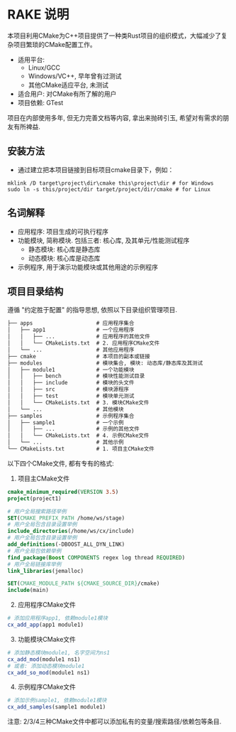 # RAKE 说明

本项目利用CMake为C++项目提供了一种类Rust项目的组织模式，大幅减少了复杂项目繁琐的CMake配置工作。

- 适用平台: 
  - Linux/GCC
  - Windows/VC++, 早年曾有过测试
  - 其他CMake适应平台, 未测试
- 适合用户: 对CMake有所了解的用户
- 项目依赖: GTest

项目在内部使用多年, 但无力完善文档等内容, 拿出来抛砖引玉, 希望对有需求的朋友有所裨益.

## 安装方法

- 通过建立把本项目链接到目标项目cmake目录下，例如：
```
mklink /D target\project\dir\cmake this\project\dir # for Windows
sudo ln -s this/project/dir target/project/dir/cmake # for Linux
```

## 名词解释

- 应用程序: 项目生成的可执行程序
- 功能模块, 简称模块. 包括三者: 核心库, 及其单元/性能测试程序
  - 静态模块: 核心库是静态库
  - 动态模块: 核心库是动态库
- 示例程序, 用于演示功能模块或其他用途的示例程序


## 项目目录结构

遵循 "约定胜于配置" 的指导思想, 依照以下目录组织管理项目.

```txt
├── apps                    # 应用程序集合
│   ├── app1                # 一个应用程序
│   │   ├── ...             # 应用程序的其他文件
│   │   └── CMakeLists.txt  # 2. 应用程序CMake文件
│   └── ...                 # 其他应用程序                 
├── cmake                   # 本项目的副本或链接
├── modules                 # 模块集合, 模块: 动态库/静态库及其测试
│   ├── module1             # 一个功能模块
│   │   ├── bench           # 模块性能测试目录
│   │   ├── include         # 模块的头文件
│   │   ├── src             # 模块源程序
│   │   ├── test            # 模块单元测试
│   │   └── CMakeLists.txt  # 3. 模块CMake文件
│   └── ...                 # 其他模块
├── samples                 # 示例程序集合
│   ├── sample1             # 一个示例
│   │   ├── ...             # 示例的其他文件
│   │   └── CMakeLists.txt  # 4. 示例CMake文件
│   └── ...                 # 其他示例
└── CMakeLists.txt          # 1. 项目主CMake文件
```

以下四个CMake文件, 都有专有的格式:

1. 项目主CMake文件
```cmake
cmake_minimum_required(VERSION 3.5)
project(project1)

# 用户全局搜索路径举例
SET(CMAKE_PREFIX_PATH /home/ws/stage)
# 用户全局包含目录设置举例
include_directories(/home/ws/cx/include)
# 用户全局包含目录设置举例
add_definitions(-DBOOST_ALL_DYN_LINK)
# 用户全局包依赖举例
find_package(Boost COMPONENTS regex log thread REQUIRED)
# 用户全局链接库举例
link_libraries(jemalloc)

SET(CMAKE_MODULE_PATH ${CMAKE_SOURCE_DIR}/cmake)
include(main)

```

2. 应用程序CMake文件
```cmake
# 添加应用程序app1, 依赖module1模块
cx_add_app(app1 module1)
```

3. 功能模块CMake文件
```cmake
# 添加静态模块module1, 名字空间为ns1
cx_add_mod(module1 ns1)
# 或者: 添加动态模块module1
cx_add_so_mod(module1 ns1)
```

4. 示例程序CMake文件
```cmake
# 添加示例sample1, 依赖module1模块
cx_add_samples(sample1 module1)
```

注意: 2/3/4三种CMake文件中都可以添加私有的变量/搜索路径/依赖包等条目.

